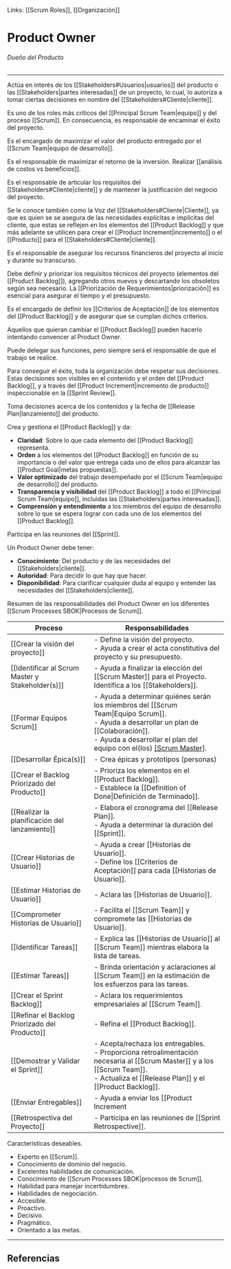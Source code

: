 Links: [[Scrum Roles]], [[Organización]]

# Product Owner
###### Dueño del Producto
---

Actúa en interés de los [[Stakeholders#Usuarios|usuarios]] del producto o las [[Stakeholders|partes interesadas]] de un proyecto, lo cual, lo autoriza a tomar ciertas decisiones en nombre del [[Stakeholders#Cliente|cliente]].

Es uno de los roles más críticos del [[Principal Scrum Team|equipo]] y del proceso [[Scrum]]. En consecuencia, es responsable de encaminar el éxito del proyecto.

Es el encargado de maximizar el valor del producto entregado por el [[Scrum Team|equipo de desarrollo]].

Es el responsable de maximizar el retorno de la inversión. Realizar [[análisis de costos vs beneficios]].

Es el responsable de articular los requisitos del [[Stakeholders#Cliente|cliente]] y de mantener la justificación del negocio del proyecto.

Se le conoce también como la Voz del [[Stakeholders#Cliente|Cliente]], ya que es quien se se asegura de las necesidades explícitas e implícitas del cliente, que estas se reflejen en los elementos del [[Product Backlog]] y que más adelante se utilicen para crear el [[Product Increment|incremento]] o el [[Producto]] para el [[Stakeholders#Cliente|cliente]].

Es el responsable de asegurar los recursos financieros del proyecto al inicio y durante su transcurso.

Debe definir y priorizar los requisitos técnicos del proyecto (elementos del [[Product Backlog]]), agregando otros nuevos y descartando los obsoletos según sea necesario. La [[Priorización de Requerimientos|priorización]] es esencial para asegurar el tiempo y el presupuesto.

Es el encargado de definir los [[Criterios de Aceptación]] de los elementos del [[Product Backlog]] y de asegurar que se cumplan dichos criterios.

Aquellos que quieran cambiar el [[Product Backlog]] pueden hacerlo intentando convencer al Product Owner.

Puede delegar sus funciones, pero siempre será el responsable de que el trabajo se realice.

Para conseguir el éxito, toda la organización debe respetar sus decisiones. Estas decisiones son visibles en el contenido y el orden del [[Product Backlog]], y a través del [[Product Increment|incremento de producto]] inspeccionable en la [[Sprint Review]].

Toma decisiones acerca de los contenidos y la fecha de [[Release Plan|lanzamiento]] del producto.

Crea y gestiona el [[Product Backlog]] y da:
- **Claridad**: Sobre lo que cada elemento del [[Product Backlog]] representa.
- **Orden** a los elementos del [[Product Backlog]] en función de su importancia o del valor que entrega cada uno de ellos para alcanzar las [[Product Goal|metas propuestas]].
- **Valor optimizado** del trabajo desempeñado por el [[Scrum Team|equipo de desarrollo]] del producto.
- **Transparencia y visibilidad** del [[Product Backlog]] a todo el [[Principal Scrum Team|equipo]], incluidas las [[Stakeholders|partes interesadas]].
- **Comprensión y entendimiento** a los miembros del equipo de desarrollo sobre lo que se espera lograr con cada uno de los elementos del [[Product Backlog]].

Participa en las reuniones del [[Sprint]].

Un Product Owner debe tener:
- **Conocimiento**: Del producto y de las necesidades del [[Stakeholders|cliente]].
- **Autoridad**: Para decidir lo que hay que hacer.
- **Disponibilidad**: Para clarificar cualquier duda al equipo y entender las necesidades del [[Stakeholders|cliente]].

Resumen de las responsabilidades del Product Owner en los diferentes [[Scrum Processes SBOK|Procesos de Scrum]].

| Proceso                                          | Responsabilidades                                                                                                                                                                                                    |
| ------------------------------------------------ | -------------------------------------------------------------------------------------------------------------------------------------------------------------------------------------------------------------------- |
| [[Crear la visión del proyecto]]                 | - Define la visión del proyecto.<br>- Ayuda a crear el acta constitutiva del proyecto y su presupuesto.                                                                                                              |
| [[Identificar al Scrum Master y Stakeholder(s)]] | - Ayuda a finalizar la elección del [[Scrum Master]] para el Proyecto.<br>Identifica a los [[Stakeholders]].                                                                                                         |
| [[Formar Equipos Scrum]]                         | - Ayuda a determinar quiénes serán los miembros del [[Scrum Team\|Equipo Scrum]].<br>- Ayuda a desarrollar un plan de [[Colaboración]].<br>- Ayuda a desarrollar el plan del equipo con el(los) [[Scrum Master]](s). |
| [[Desarrollar Épica(s)]]                         | - Crea épicas y prototipos (personas)                                                                                                                                                                                |
| [[Crear el Backlog Priorizado del Producto]]     | - Prioriza los elementos en el [[Product Backlog]].<br>- Establece la [[Definition of Done\|Definición de Terminado]].                                                                                                                     |
| [[Realizar la planificación del lanzamiento]]    | - Elabora el cronograma del [[Release Plan]].<br>- Ayuda a determinar la duración del [[Sprint]].                                                                                                                    |
| [[Crear Historias de Usuario]]                   | - Ayuda a crear [[Historias de Usuario]].<br>- Define los [[Criterios de Aceptación]] para cada [[Historias de Usuario]].                                                                                                                                                                                                                    |
| [[Estimar Historias de Usuario]]                 | - Aclara las [[Historias de Usuario]].                                                                                                                                                                                                                     |
| [[Comprometer Historias de Usuario]]             | - Facilita el [[Scrum Team]] y compromete las [[Historias de Usuario]].                                                                                                                                                                                                                     |
| [[Identificar Tareas]]                           | - Explica las [[Historias de Usuario]] al [[Scrum Team]] mientras elabora la lista de tareas.                                                                                                                                                                                                                     |
| [[Estimar Tareas]]                               | - Brinda orientación y aclaraciones al [[Scrum Team]] en la estimación de los esfuerzos para las tareas.                                                                                                                                                                                                                     |
| [[Crear el Sprint Backlog]]                      | - Aclara los requerimientos empresariales al [[Scrum Team]].                                                                                                                                                                                                                     |
| [[Refinar el Backlog Priorizado del Producto]]   | - Refina el [[Product Backlog]].                                                                                                                                                                                                                     |
| [[Demostrar y Validar el Sprint]]                | - Acepta/rechaza los entregables.<br>- Proporciona retroalimentación necesaria al [[Scrum Master]] y a los [[Scrum Team]].<br>- Actualiza el [[Release Plan]] y el [[Product Backlog]].                                                                                                                                                                                                                     |
| [[Enviar Entregables]]                           | - Ayuda a enviar los [[Product Increment|Incremento de Producto]] y se coordina con el [[Stakeholders|cliente]]                                                                                                                                                                                                                     |
| [[Retrospectiva del Proyecto]]                   | - Participa en las reuniones de [[Sprint Retrospective]].                                                                                                                                                                                                                     |

Características deseables.
- Experto en [[Scrum]].
- Conocimiento de dominio del negocio.
- Excelentes habilidades de comunicación.
- Conocimiento de [[Scrum Processes SBOK|procesos de Scrum]].
- Habilidad para manejar incertidumbres.
- Habilidades de negociación.
- Accesible.
- Proactivo.
- Decisivo.
- Pragmático.
- Orientado a las metas.

---

## Referencias